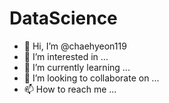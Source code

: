 # DataScience
- 👋 Hi, I’m @chaehyeon119 
- 👀 I’m interested in ...
- 📸 I’m currently learning ...
- 💞 I’m looking to collaborate on ...
- 📫 How to reach me ...
